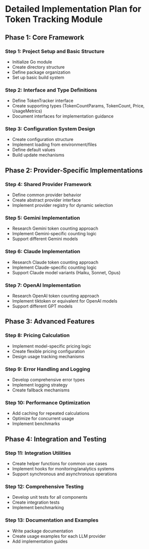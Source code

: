 # Detailed Implementation Plan for Token Tracking Module

## Phase 1: Core Framework

### Step 1: Project Setup and Basic Structure
- Initialize Go module
- Create directory structure
- Define package organization
- Set up basic build system

### Step 2: Interface and Type Definitions
- Define TokenTracker interface
- Create supporting types (TokenCountParams, TokenCount, Price, UsageMetrics)
- Document interfaces for implementation guidance

### Step 3: Configuration System Design
- Create configuration structure
- Implement loading from environment/files
- Define default values
- Build update mechanisms

## Phase 2: Provider-Specific Implementations

### Step 4: Shared Provider Framework
- Define common provider behavior
- Create abstract provider interface
- Implement provider registry for dynamic selection

### Step 5: Gemini Implementation
- Research Gemini token counting approach
- Implement Gemini-specific counting logic
- Support different Gemini models

### Step 6: Claude Implementation
- Research Claude token counting approach
- Implement Claude-specific counting logic
- Support Claude model variants (Haiku, Sonnet, Opus)

### Step 7: OpenAI Implementation
- Research OpenAI token counting approach
- Implement tiktoken or equivalent for OpenAI models
- Support different GPT models

## Phase 3: Advanced Features

### Step 8: Pricing Calculation
- Implement model-specific pricing logic
- Create flexible pricing configuration
- Design usage tracking mechanisms

### Step 9: Error Handling and Logging
- Develop comprehensive error types
- Implement logging strategy
- Create fallback mechanisms

### Step 10: Performance Optimization
- Add caching for repeated calculations
- Optimize for concurrent usage
- Implement benchmarks

## Phase 4: Integration and Testing

### Step 11: Integration Utilities
- Create helper functions for common use cases
- Implement hooks for monitoring/analytics systems
- Support synchronous and asynchronous operations

### Step 12: Comprehensive Testing
- Develop unit tests for all components
- Create integration tests
- Implement benchmarking

### Step 13: Documentation and Examples
- Write package documentation
- Create usage examples for each LLM provider
- Add implementation guides